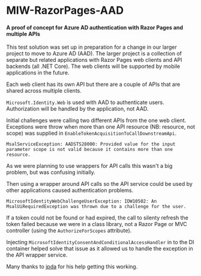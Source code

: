 # MIW-RazorPages-AAD
#### A proof of concept for Azure AD authentication with Razor Pages and multiple APIs

This test solution was set up in preparation for a change in our larger project to move to Azure AD (AAD). The larger project is a collection of separate but related applications with Razor Pages web clients and API backends (all .NET Core). The web clients will be supported by mobile applications in the future.

Each web client has its own API but there are a couple of APIs that are shared across multiple clients.

`Microsoft.Identity.Web` is used with AAD to authenticate users. Authorization will be handled by the application, not AAD.

Initial challenges were calling two different APIs from the one web client. Exceptions were throw when more than one API resource (NB: resource, not scope) was supplied in `EnableTokenAcquisitionToCallDownstreamApi`.

`MsalServiceException: AADSTS28000: Provided value for the input parameter scope is not valid because it contains more than one resource.`

As we were planning to use wrappers for API calls this wasn't a big problem, but was confusing initially.

Then using a wrapper around API calls so the API service could be used by other applications caused authentication problems.

`MicrosoftIdentityWebChallengeUserException: IDW10502: An MsalUiRequiredException was thrown due to a challenge for the user.`

If a token could not be found or had expired, the call to silenty refresh the token failed because we were in a class library, not a Razor Page or MVC controller (using the `AuthorizeForScopes` attribute).

Injecting `MicrosoftIdentityConsentAndConditionalAccessHandler` in to the DI container helped solve that issue as it allowed us to handle the exception in the API wrapper service.

Many thanks to [jpda](https://github.com/jpda/) for his help getting this working.
